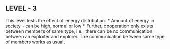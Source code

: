## LEVEL - 3

This level tests the effect of energy distribution.
    * Amount of energy in society - can be high, normal or low
    * Further, cooperation only exists between members of same type, i.e., there can be no communication between an exploiter and explorer. The communication between same type of members works as usual.
